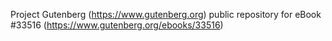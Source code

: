 Project Gutenberg (https://www.gutenberg.org) public repository for eBook #33516 (https://www.gutenberg.org/ebooks/33516)
